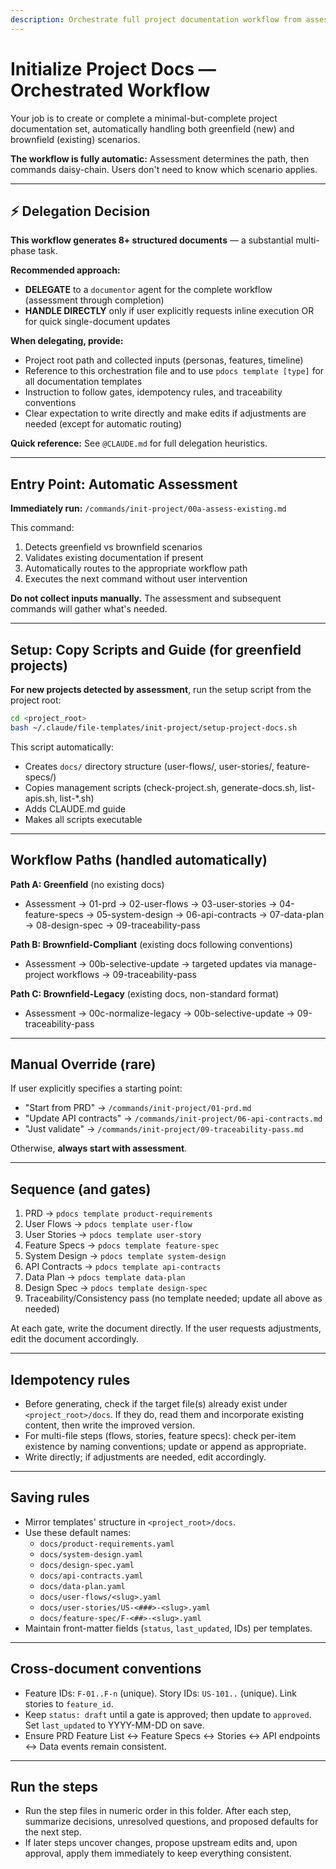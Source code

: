 ```yaml
---
description: Orchestrate full project documentation workflow from assessment through completion
---
```


# Initialize Project Docs — Orchestrated Workflow

Your job is to create or complete a minimal-but-complete project documentation set, automatically handling both greenfield (new) and brownfield (existing) scenarios.

**The workflow is fully automatic:** Assessment determines the path, then commands daisy-chain. Users don't need to know which scenario applies.

---

## ⚡ Delegation Decision

**This workflow generates 8+ structured documents** — a substantial multi-phase task.

**Recommended approach:**
- **DELEGATE** to a `documentor` agent for the complete workflow (assessment through completion)
- **HANDLE DIRECTLY** only if user explicitly requests inline execution OR for quick single-document updates

**When delegating, provide:**
- Project root path and collected inputs (personas, features, timeline)
- Reference to this orchestration file and to use `pdocs template [type]` for all documentation templates
- Instruction to follow gates, idempotency rules, and traceability conventions
- Clear expectation to write directly and make edits if adjustments are needed (except for automatic routing)

**Quick reference:** See `@CLAUDE.md` for full delegation heuristics.

---

## Entry Point: Automatic Assessment

**Immediately run:** `/commands/init-project/00a-assess-existing.md`

This command:
1. Detects greenfield vs brownfield scenarios
2. Validates existing documentation if present
3. Automatically routes to the appropriate workflow path
4. Executes the next command without user intervention

**Do not collect inputs manually.** The assessment and subsequent commands will gather what's needed.

---

## Setup: Copy Scripts and Guide (for greenfield projects)

**For new projects detected by assessment**, run the setup script from the project root:

```bash
cd <project_root>
bash ~/.claude/file-templates/init-project/setup-project-docs.sh
```

This script automatically:
- Creates `docs/` directory structure (user-flows/, user-stories/, feature-specs/)
- Copies management scripts (check-project.sh, generate-docs.sh, list-apis.sh, list-*.sh)
- Adds CLAUDE.md guide
- Makes all scripts executable

---

## Workflow Paths (handled automatically)

**Path A: Greenfield** (no existing docs)
- Assessment → 01-prd → 02-user-flows → 03-user-stories → 04-feature-specs → 05-system-design → 06-api-contracts → 07-data-plan → 08-design-spec → 09-traceability-pass

**Path B: Brownfield-Compliant** (existing docs following conventions)
- Assessment → 00b-selective-update → targeted updates via manage-project workflows → 09-traceability-pass

**Path C: Brownfield-Legacy** (existing docs, non-standard format)
- Assessment → 00c-normalize-legacy → 00b-selective-update → 09-traceability-pass

---

## Manual Override (rare)

If user explicitly specifies a starting point:
- "Start from PRD" → `/commands/init-project/01-prd.md`
- "Update API contracts" → `/commands/init-project/06-api-contracts.md`
- "Just validate" → `/commands/init-project/09-traceability-pass.md`

Otherwise, **always start with assessment**.

---

## Sequence (and gates)
1. PRD → `pdocs template product-requirements`
2. User Flows → `pdocs template user-flow`
3. User Stories → `pdocs template user-story`
4. Feature Specs → `pdocs template feature-spec`
5. System Design → `pdocs template system-design`
6. API Contracts → `pdocs template api-contracts`
7. Data Plan → `pdocs template data-plan`
8. Design Spec → `pdocs template design-spec`
9. Traceability/Consistency pass (no template needed; update all above as needed)

At each gate, write the document directly. If the user requests adjustments, edit the document accordingly.

---

## Idempotency rules
- Before generating, check if the target file(s) already exist under `<project_root>/docs`. If they do, read them and incorporate existing content, then write the improved version.
- For multi-file steps (flows, stories, feature specs): check per-item existence by naming conventions; update or append as appropriate.
- Write directly; if adjustments are needed, edit accordingly.

---

## Saving rules
- Mirror templates' structure in `<project_root>/docs`.
- Use these default names:
  - `docs/product-requirements.yaml`
  - `docs/system-design.yaml`
  - `docs/design-spec.yaml`
  - `docs/api-contracts.yaml`
  - `docs/data-plan.yaml`
  - `docs/user-flows/<slug>.yaml`
  - `docs/user-stories/US-<###>-<slug>.yaml`
  - `docs/feature-spec/F-<##>-<slug>.yaml`
- Maintain front-matter fields (`status`, `last_updated`, IDs) per templates.

---

## Cross-document conventions
- Feature IDs: `F-01..F-n` (unique). Story IDs: `US-101..` (unique). Link stories to `feature_id`.
- Keep `status: draft` until a gate is approved; then update to `approved`. Set `last_updated` to YYYY-MM-DD on save.
- Ensure PRD Feature List ↔ Feature Specs ↔ Stories ↔ API endpoints ↔ Data events remain consistent.

---

## Run the steps
- Run the step files in numeric order in this folder. After each step, summarize decisions, unresolved questions, and proposed defaults for the next step.
- If later steps uncover changes, propose upstream edits and, upon approval, apply them immediately to keep everything consistent.
